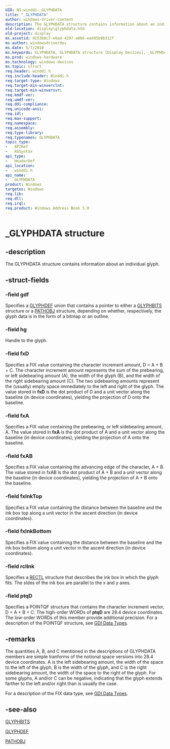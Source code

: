 ```yaml
---
UID: NS:winddi._GLYPHDATA
title: "_GLYPHDATA"
author: windows-driver-content
description: The GLYPHDATA structure contains information about an individual glyph.
old-location: display\glyphdata.htm
old-project: display
ms.assetid: 9153b8c7-e6ad-4297-a0b6-ea495b9b312f
ms.author: windowsdriverdev
ms.date: 5/7/2018
ms.keywords: GLYPHDATA, GLYPHDATA structure [Display Devices], _GLYPHDATA, display.glyphdata, grstrcts_e96122df-3f9d-4e90-9bf6-25017381e514.xml, winddi/GLYPHDATA
ms.prod: windows-hardware
ms.technology: windows-devices
ms.topic: struct
req.header: winddi.h
req.include-header: Winddi.h
req.target-type: Windows
req.target-min-winverclnt: 
req.target-min-winversvr: 
req.kmdf-ver: 
req.umdf-ver: 
req.ddi-compliance: 
req.unicode-ansi: 
req.idl: 
req.max-support: 
req.namespace: 
req.assembly: 
req.type-library: 
req.typenames: GLYPHDATA
topic_type:
-	APIRef
-	kbSyntax
api_type:
-	HeaderDef
api_location:
-	winddi.h
api_name:
-	GLYPHDATA
product: Windows
targetos: Windows
req.lib: 
req.dll: 
req.irql: 
req.product: Windows Address Book 5.0
---
```


# _GLYPHDATA structure


## -description


The GLYPHDATA structure contains information about an individual glyph.


## -struct-fields




### -field gdf

Specifies a <a href="https://msdn.microsoft.com/library/windows/hardware/ff566822">GLYPHDEF</a> union that contains a pointer to either a <a href="https://msdn.microsoft.com/library/windows/hardware/ff566818">GLYPHBITS</a> structure or a <a href="https://msdn.microsoft.com/library/windows/hardware/ff568849">PATHOBJ</a> structure, depending on whether, respectively, the glyph data is in the form of a bitmap or an outline.


### -field hg

Handle to the glyph.


### -field fxD

Specifies a FIX value containing the character increment amount, D = A + B + C. The character increment amount represents the sum of the prebearing, or left sidebearing amount (A), the width of the glyph (B), and the width of the right sidebearing amount (C). The two sidebearing amounts represent the (usually) empty space immediately to the left and right of the glyph. The value stored in <b>fxD</b> is the dot product of D and a unit vector along the baseline (in device coordinates), yielding the projection of D onto the baseline. 


### -field fxA

Specifies a FIX value containing the prebearing, or left sidebearing amount, A. The value stored in <b>fxA</b> is the dot product of A and a unit vector along the baseline (in device coordinates), yielding the projection of A onto the baseline.


### -field fxAB

Specifies a FIX value containing the advancing edge of the character, A + B. The value stored in fxAB is the dot product of A + B and a unit vector along the baseline (in device coordinates), yielding the projection of A + B onto the baseline.


### -field fxInkTop

Specifies a FIX value containing the distance between the baseline and the ink box top along a unit vector in the ascent direction (in device coordinates).


### -field fxInkBottom

Specifies a FIX value containing the distance between the baseline and the ink box bottom along a unit vector in the ascent direction (in device coordinates).


### -field rclInk

Specifies a <a href="https://msdn.microsoft.com/library/windows/hardware/ff569236">RECTL</a> structure that describes the ink box in which the glyph fits. The sides of the ink box are parallel to the x and y axes.


### -field ptqD

Specifies a POINTQF structure that contains the character increment vector, D = A + B + C. The high-order WORDs of <b>ptqD</b> are 28.4 device coordinates. The low-order WORDs of this member provide additional precision. For a description of the POINTQF structure, see <a href="https://msdn.microsoft.com/2054aa16-6d86-4db3-8b16-4570b0374e23">GDI Data Types</a>.


## -remarks



The quantities A, B, and C mentioned in the descriptions of GLYPHDATA members are simple tranforms of the notional space versions into 28.4 device coordinates. A is the left sidebearing amount, the width of the space to the left of the glyph, B is the width of the glyph, and C is the right sidebearing amount, the width of the space to the right of the glyph. For some glyphs, A and/or C can be negative, indicating that the glyph extends farther to the left and/or right than is usually the case.

For a description of the FIX data type, see <a href="https://msdn.microsoft.com/2054aa16-6d86-4db3-8b16-4570b0374e23">GDI Data Types</a>.




## -see-also




<a href="https://msdn.microsoft.com/library/windows/hardware/ff566818">GLYPHBITS</a>



<a href="https://msdn.microsoft.com/library/windows/hardware/ff566822">GLYPHDEF</a>



<a href="https://msdn.microsoft.com/library/windows/hardware/ff568849">PATHOBJ</a>
 

 

